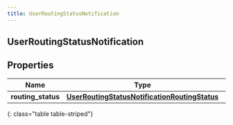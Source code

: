 ```yaml
---
title: UserRoutingStatusNotification
---
```

## UserRoutingStatusNotification

## Properties

|Name | Type | Description | Notes|
|------------ | ------------- | ------------- | -------------|
| **routing_status** | [**UserRoutingStatusNotificationRoutingStatus**](UserRoutingStatusNotificationRoutingStatus.html) |  | [optional] |
{: class="table table-striped"}


